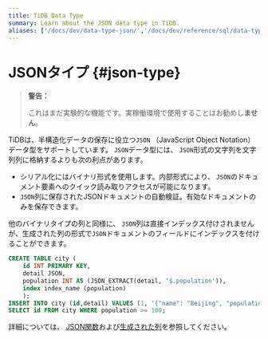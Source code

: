 ```yaml
---
title: TiDB Data Type
summary: Learn about the JSON data type in TiDB.
aliases: ['/docs/dev/data-type-json/','/docs/dev/reference/sql/data-types/json/']
---
```


# JSONタイプ {#json-type}

> <strong>警告：</strong>
>
> これはまだ実験的な機能です。実稼働環境で使用することはお勧めし<strong>ません</strong>。

TiDBは、半構造化データの保存に役立つ`JSON` （JavaScript Object Notation）データ型をサポートしています。 `JSON`データ型には、 `JSON`形式の文字列を文字列列に格納するよりも次の利点があります。

-   シリアル化にはバイナリ形式を使用します。内部形式により、 `JSON`のドキュメント要素へのクイック読み取りアクセスが可能になります。
-   `JSON`列に保存されたJSONドキュメントの自動検証。有効なドキュメントのみを保存できます。

他のバイナリタイプの列と同様に、 `JSON`列は直接インデックス付けされませんが、生成された列の形式で`JSON`ドキュメントのフィールドにインデックスを付けることができます。

```sql
CREATE TABLE city (
    id INT PRIMARY KEY,
    detail JSON,
    population INT AS (JSON_EXTRACT(detail, '$.population')),
    index index_name (population)
    );
INSERT INTO city (id,detail) VALUES (1, '{"name": "Beijing", "population": 100}');
SELECT id FROM city WHERE population >= 100;
```

詳細については、 [JSON関数](/functions-and-operators/json-functions.md)および[生成された列](/generated-columns.md)を参照してください。
